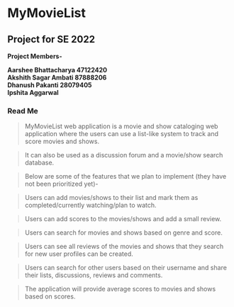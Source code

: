 # MyMovieList <br />

## Project for SE 2022 <br />

**Project Members-** <br />

**Aarshee Bhattacharya 47122420** <br />
**Akshith Sagar Ambati 87888206** <br />
**Dhanush Pakanti 28079405** <br />
**Ipshita Aggarwal** <br />

### Read Me <br />

> MyMovieList web application is a movie and show cataloging web application where the users can use a list-like system to track and score movies and shows.<br />

> It can also be used as a discussion forum and a movie/show search database. <br />

> Below are some of the features that we plan to implement (they have not been prioritized yet)-<br />

>Users can add movies/shows to their list and mark them as completed/currently watching/plan to watch.<br />

>Users can add scores to the movies/shows and add a small review.<br />

>Users can search for movies and shows based on genre and score.<br />

>Users can see all reviews of the movies and shows that they search for new user profiles can be created.<br />

>Users can search for other users based on their username and share their lists, discussions, reviews and comments.<br />

>The application will provide average scores to movies and shows based on scores.<br />
